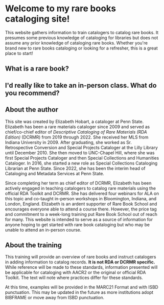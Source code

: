 # Welcome to my rare books cataloging site!

This website gathers information to train catalogers to catalog rare books. It presumes some previous knowledge of cataloging for libraries but does not assume any prior knowledge of cataloging rare books. Whether you're brand new to rare books cataloging or looking for a refresher, this is a great place to start!

## What is a rare book?

## I'd really like to take an in-person class. What do you recommend?
## About the author
This site was created by Elizabeth Hobart, a cataloger at Penn State. Elizabeth has been a rare materials cataloger since 2009 and served as chief/co-chief editor of *Descriptive Cataloging of Rare Materials (RDA Edition)* (DCRMR) from 2019 through 2022. She received her MLS from Indiana University in 2009. After graduating, she worked as Sr. Retrospective Conversion and Special Projects Cataloger at the Lilly Library until December 2010. She then moved to UNC-Chapel Hill, where she was first Special Projects Cataloger and then Special Collections and Humanities Cataloger. In 2016, she started a new role as Special Collections Cataloging Librarian at Penn State. Since 2022, she has been the interim head of Cataloging and Metadata Services at Penn State.

Since completing her term as chief editor of DCRMR, Elizabeth has been actively engaged in teaching catalogers to catalog rare materials using the official RDA Toolkit and DCRMR. She has delivered four webinars for ALA on this topic and co-taught in-person workshops in Bloomington, Indiana, and London, England.
Elizabeth is an ardent supporter of Rare Book School and encourages everyone able to attend a course there. However, the price tag and commitment to a week-long training put Rare Book School out of reach for many. This website is intended to serve as a source of information for anyone hoping to get started with rare book cataloging but who may be unable to attend an in-person course.
## About the training
This training will provide an overview of rare books and instruct catalogers in adding information to catalog records. **It is not RDA or DCRMR specific.** While reference will be made to these standards, information presented will be applicable for cataloging with AACR2 or the original or official RDA Toolkit. The text will note where practices differ for these standards.

At this time, examples will be provided in the MARC21 Format and with ISBD punctuation. This may be updated in the future as more institutions adopt BIBFRAME or move away from ISBD punctuation.
